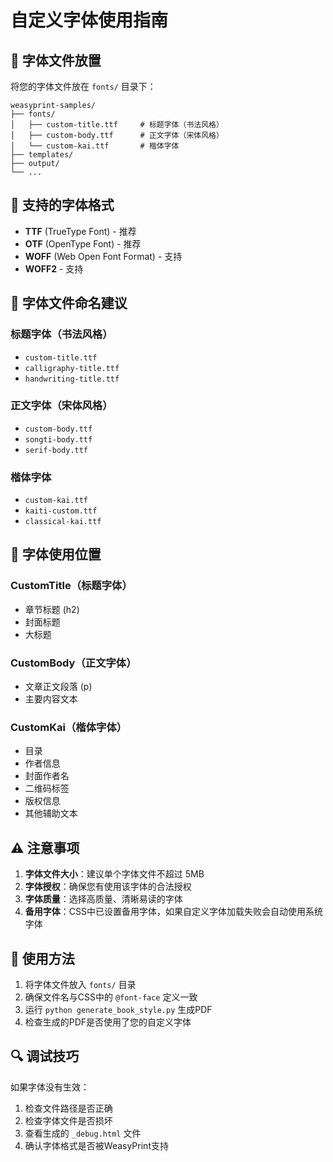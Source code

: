 # 自定义字体使用指南

## 📁 字体文件放置

将您的字体文件放在 `fonts/` 目录下：

```
weasyprint-samples/
├── fonts/
│   ├── custom-title.ttf     # 标题字体（书法风格）
│   ├── custom-body.ttf      # 正文字体（宋体风格）
│   └── custom-kai.ttf       # 楷体字体
├── templates/
├── output/
└── ...
```

## 🔧 支持的字体格式

- **TTF** (TrueType Font) - 推荐
- **OTF** (OpenType Font) - 推荐
- **WOFF** (Web Open Font Format) - 支持
- **WOFF2** - 支持

## 📝 字体文件命名建议

### 标题字体（书法风格）
- `custom-title.ttf`
- `calligraphy-title.ttf`
- `handwriting-title.ttf`

### 正文字体（宋体风格）
- `custom-body.ttf`
- `songti-body.ttf`
- `serif-body.ttf`

### 楷体字体
- `custom-kai.ttf`
- `kaiti-custom.ttf`
- `classical-kai.ttf`

## 🎨 字体使用位置

### CustomTitle（标题字体）
- 章节标题 (h2)
- 封面标题
- 大标题

### CustomBody（正文字体）
- 文章正文段落 (p)
- 主要内容文本

### CustomKai（楷体字体）
- 目录
- 作者信息
- 封面作者名
- 二维码标签
- 版权信息
- 其他辅助文本

## ⚠️ 注意事项

1. **字体文件大小**：建议单个字体文件不超过 5MB
2. **字体授权**：确保您有使用该字体的合法授权
3. **字体质量**：选择高质量、清晰易读的字体
4. **备用字体**：CSS中已设置备用字体，如果自定义字体加载失败会自动使用系统字体

## 🚀 使用方法

1. 将字体文件放入 `fonts/` 目录
2. 确保文件名与CSS中的 `@font-face` 定义一致
3. 运行 `python generate_book_style.py` 生成PDF
4. 检查生成的PDF是否使用了您的自定义字体

## 🔍 调试技巧

如果字体没有生效：
1. 检查文件路径是否正确
2. 检查字体文件是否损坏
3. 查看生成的 `_debug.html` 文件
4. 确认字体格式是否被WeasyPrint支持

